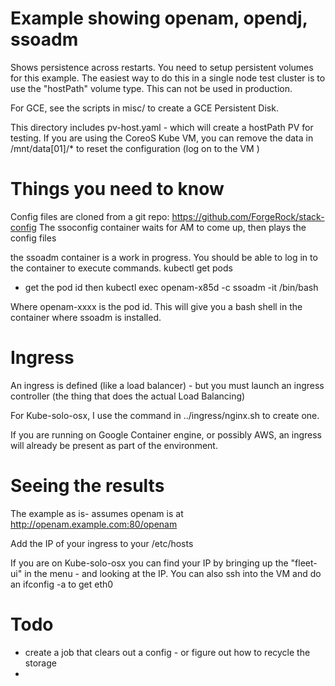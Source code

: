 # Example showing openam, opendj, ssoadm

Shows persistence across restarts. You need to setup persistent volumes
for this example. The easiest way to do this in a single node test cluster
is to use the "hostPath" volume type.  This can not be used in
production.

For GCE, see the scripts in misc/ to create a GCE Persistent Disk.

This directory includes pv-host.yaml - which will create a hostPath PV
for testing. If you are using the CoreoS Kube VM, you can
remove the data in /mnt/data[01]/* to reset the configuration (log on
  to the VM )

# Things you need to know

Config files are cloned from a git repo: https://github.com/ForgeRock/stack-config
The ssoconfig container waits for AM to come up, then plays the config files

the ssoadm container is a work in progress. You should be able to log in
to the container to execute commands.
kubectl get pods
- get the pod id
then
kubectl exec openam-x85d -c ssoadm -it /bin/bash

Where openam-xxxx is the pod id. This will give you a bash shell in the
container where ssoadm is installed.

# Ingress
An ingress is defined (like a load balancer) - but you must launch
an ingress controller (the thing that does the actual Load Balancing)

For Kube-solo-osx, I use the command in ../ingress/nginx.sh to create
one.

If you are running on Google Container engine, or possibly AWS, an ingress
will already be present as part of the environment.

# Seeing the results
The example as is- assumes openam is at http://openam.example.com:80/openam

Add the IP of your ingress to your /etc/hosts

If you are on Kube-solo-osx you can find your IP by bringing
up the "fleet-ui" in the menu - and looking at the IP.
You can also ssh into the VM and do an ifconfig -a to get eth0


# Todo

- create a job that clears out a config - or figure out how to recycle the storage
-
